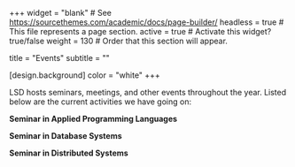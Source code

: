 +++
widget = "blank"  # See https://sourcethemes.com/academic/docs/page-builder/
headless = true  # This file represents a page section.
active = true  # Activate this widget? true/false
weight = 130  # Order that this section will appear.

title = "Events"
subtitle = ""

[design.background]
color = "white"
+++

LSD hosts seminars, meetings, and other events throughout the year. Listed below are the current activities we have going on: 

**Seminar in Applied Programming Languages**

**Seminar in Database Systems**

**Seminar in Distributed Systems**